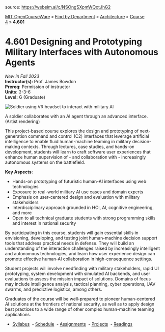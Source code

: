 
source: https://websim.ai/c/NSOngSXpmWQotJhG2

[MIT OpenCourseWare](https://ocw.mit.edu/) » [Find by Department](https://ocw.mit.edu/find-by-department) » [Architecture](https://ocw.mit.edu/course-lists/architecture) » [Course 4](https://ocw.mit.edu/course/4) » **4.601**

# 4.601 Designing and Prototyping Military Interfaces with Autonomous Agents

_New in Fall 2023_  
**Instructor(s):** Prof. James Bowdon  
**Prereq:** Permission of instructor  
**Units:** 3-3-6  
**Level:** G (Graduate)

![Soldier using VR headset to interact with military AI](https://images.unsplash.com/photo-1561344640-2453889cde5b?w=300)

A soldier collaborates with an AI agent through an advanced interface. (Artist rendering)

This project-based course explores the design and prototyping of next-generation command and control (C2) interfaces that leverage artificial intelligence to enable fluid human-machine teaming in military decision-making contexts. Through lectures, case studies, and hands-on development, students will learn to craft software user experiences that enhance human supervision of - and collaboration with - increasingly autonomous systems on the battlefield.

**Key Aspects:**

- Hands-on prototyping of futuristic human-AI interfaces using web technologies
- Exposure to real-world military AI use cases and domain experts
- Emphasis on user-centered design and evaluation with military stakeholders
- Interdisciplinary approach grounded in HCI, AI, cognitive engineering, and more
- Open to all technical graduate students with strong programming skills and interest in national security

By participating in this course, students will gain essential skills in envisioning, developing, and testing joint human-machine decision support tools that address practical needs in defense. They will build an understanding of the interaction challenges raised by increasingly intelligent and autonomous technologies, and learn how user experience design can promote effective human-AI collaboration in high-consequence settings.

Student projects will involve needfinding with military stakeholders, rapid UI prototyping, system development with simulated AI backends, and user evaluations to assess the mission impact of solutions. Domains of focus may include intelligence analysis, tactical planning, cyber operations, UAV swarms, and predictive logistics, among others.

Graduates of the course will be well-prepared to pioneer human-centered AI solutions at the frontiers of national security, as well as to apply design best practices to a wide range of other complex human-machine teaming applications.

- [Syllabus](https://ocw.mit.edu/course/4/4.601-designing-and-prototyping-military-interfaces-with-autonomous-agents-fall-2023/syllabus)
 - [Schedule](https://ocw.mit.edu/course/4/4.601-designing-and-prototyping-military-interfaces-with-autonomous-agents-fall-2023/schedule)
 - [Assignments](https://ocw.mit.edu/course/4/4.601-designing-and-prototyping-military-interfaces-with-autonomous-agents-fall-2023/assignments)
 - [Projects](https://ocw.mit.edu/course/4/4.601-designing-and-prototyping-military-interfaces-with-autonomous-agents-fall-2023/projects)
 - [Readings](https://ocw.mit.edu/course/4/4.601-designing-and-prototyping-military-interfaces-with-autonomous-agents-fall-2023/readings)